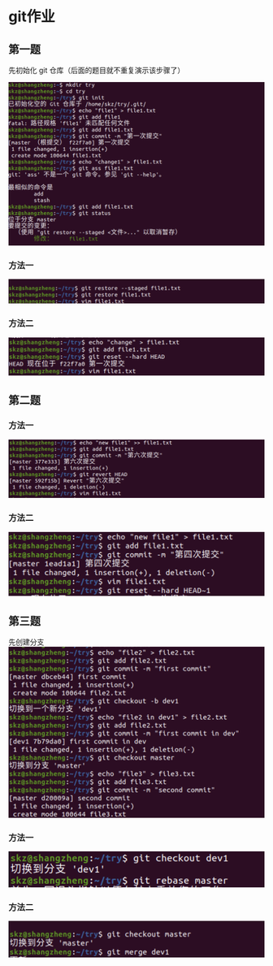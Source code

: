 # git作业

## 第一题
先初始化 git 仓库（后面的题目就不重复演示该步骤了）

![这是图片](./1.2.png)  

### 方法一
![这是图片](./1.1.png)

### 方法二
![这是图片](./2.png)

## 第二题
### 方法一
![这是图片](./3.png)

### 方法二
![这是图片](./4.png)

## 第三题
先创建分支
![这是图片](./5.png)

### 方法一
![这是图片](./6.png)

### 方法二
![这是图片](./7.png)


